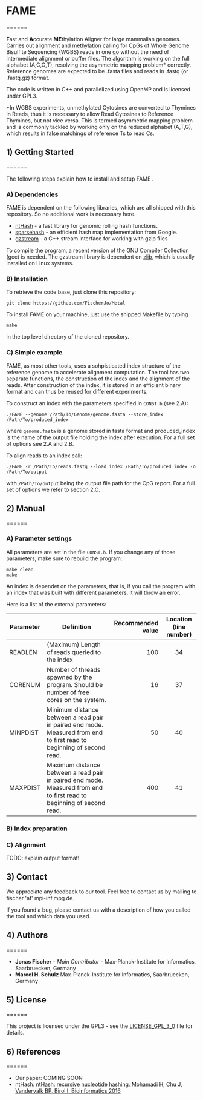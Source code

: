 # FAME
======

**F**ast and **A**ccurate **ME**thylation Aligner for large mammalian genomes.
Carries out alignment and methylation calling for CpGs of Whole Genome Bisulfite Sequencing (WGBS) reads in one go without the need of intermediate alignment or buffer files. 
The algorithm is working on the full alphabet (A,C,G,T), resolving the asymmetric mapping problem\* correctly.
Reference genomes are expected to be .fasta files and reads in .fastq (or .fastq.gz) format.

The code is written in C++ and parallelized using OpenMP and is licensed under GPL3.

\*In WGBS experiments, unmethylated Cytosines are converted to Thymines in Reads, thus it is necessary to allow
Read Cytosines to Reference Thymines, but not vice versa. This is termed asymmetric mapping problem and is commonly tackled by working only on the reduced alphabet (A,T,G), which results in false matchings of reference Ts to read Cs.

## 1) Getting Started
======

The following steps explain how to install and setup FAME .

### A) Dependencies

FAME is dependent on the following libraries, which are all shipped with this repository.
So no additional work is necessary here.

* [ntHash](https://github.com/bcgsc/ntHash) - a fast library for genomic rolling hash functions.
* [sparsehash](https://github.com/sparsehash/sparsehash) - an efficient hash map implementation from Google.
* [gzstream](https://www.cs.unc.edu/Research/compgeom/gzstream/) - a C++ stream interface for working with gzip files

To compile the program, a recent version of the GNU Compiler Collection (gcc) is needed.
The gzstream library is dependent on [zlib](https://zlib.net/), which is usually installed on Linux systems.


### B) Installation


To retrieve the code base, just clone this repository:
```
git clone https://github.com/FischerJo/Metal
```

To install FAME on your machine, just use the shipped Makefile by typing
```
make
```
in the top level directory of the cloned repository.

### C) Simple example

FAME, as most other tools, uses a sohpisticated index structure of the reference genome to accelerate alignment computation.
The tool has two separate functions, the construction of the index and the alignment of the reads.
After construction of the index, it is stored in an efficient binary format and can thus be reused for different experiments.

To construct an index with the parameters specified in `CONST.h` (see 2.A):
```
./FAME --genome /Path/To/Genome/genome.fasta --store_index /Path/To/produced_index
```
where `genome.fasta` is a genome stored in fasta format and produced_index is the name of the output file holding the index after execution. For a full set of options see 2.A and 2.B.

To align reads to an index call:
```
./FAME -r /Path/To/reads.fastq --load_index /Path/To/produced_index -o /Path/To/output
```
with `/Path/To/output` being the output file path for the CpG report.
For a full set of options we refer to section 2.C.


## 2) Manual
======

### A) Parameter settings

All parameters are set in the file `CONST.h`.
If you change any of those parameters, make sure to rebuild the program:
```
make clean
make
```
An index is dependet on the parameters, that is, if you call the program
with an index that was built with different parameters, it will throw an error.

Here is a list of the external parameters:

| Parameter     | Definition       | Recommended value  | Location (line number) |
| ------------- |-------------| -----:| :----: |
| READLEN      | (Maximum) Length of reads queried to the index | 100 | 34 |
| CORENUM      | Number of threads spawned by the program. Should be number of free cores on the system. | 16 | 37 |
| MINPDIST | Minimum distance between a read pair in paired end mode. Measured from end to first read to beginning of second read.| 50 | 40 |
| MAXPDIST | Maximum distance between a read pair in paired end mode. Measured from end to first read to beginning of second read.| 400 | 41 |


### B) Index preparation

### C) Alignment

TODO: explain output format!

## 3) Contact

We appreciate any feedback to our tool.
Feel free to contact us by mailing to fischer 'at' mpi-inf.mpg.de.

If you found a bug, please contact us with a description of how you called the tool and which data you used.


## 4) Authors
======

* **Jonas Fischer** - *Main Contributor* - Max-Planck-Institute for Informatics, Saarbruecken, Germany
* **Marcel H. Schulz** Max-Planck-Institute for Informatics, Saarbruecken, Germany


## 5) License
======

This project is licensed under the GPL3 - see the [LICENSE_GPL_3_0](LICENSE_GPL_3_0) file for details.

## 6) References
======

* Our paper: COMING SOON
* ntHash: [ntHash: recursive nucleotide hashing. Mohamadi H, Chu J, Vandervalk BP, Birol I.  Bioinformatics 2016](https://www.ncbi.nlm.nih.gov/pubmed/27423894)

